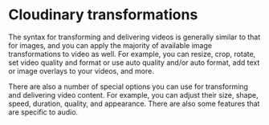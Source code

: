 # Cloudinary transformations

The syntax for transforming and delivering videos is generally similar to that for images, and you can apply the
majority of available image transformations to video as well. For example, you can resize, crop, rotate, set video
quality and format or use auto quality and/or auto format, add text or image overlays to your videos, and more.

There are also a number of special options you can use for transforming and delivering video content. For example, you
can adjust their size, shape, speed, duration, quality, and appearance. There are also some features that are specific
to audio.


<video-component />